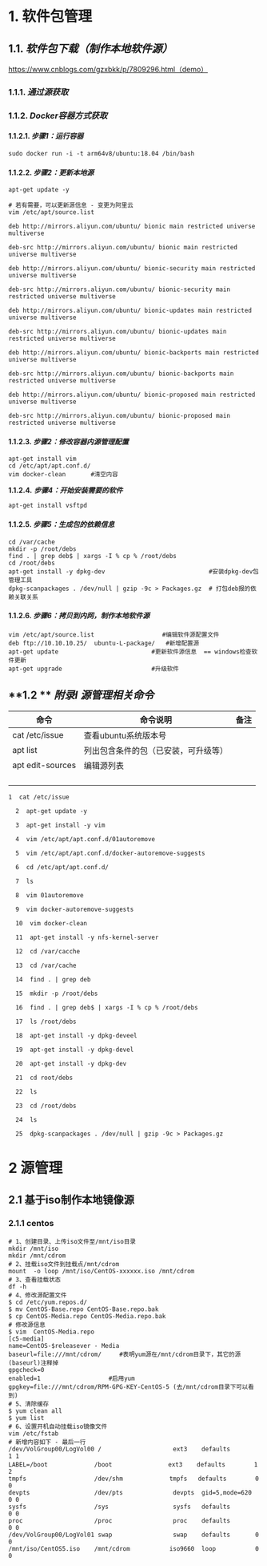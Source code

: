 



# **1.** 软件包管理

## **1.1.** ***软件包下载（制作本地软件源）***

https://www.cnblogs.com/gzxbkk/p/7809296.html（demo）

### **1.1.1.** ***通过源获取***

### **1.1.2.** ***Docker容器方式获取***

#### **1.1.2.1.** ***步骤1：运行容器***

```shell
sudo docker run -i -t arm64v8/ubuntu:18.04 /bin/bash
```

#### **1.1.2.2.** ***步骤2：更新本地源***

```shell
apt-get update -y

# 若有需要，可以更新源信息 - 变更为阿里云
vim /etc/apt/source.list

deb http://mirrors.aliyun.com/ubuntu/ bionic main restricted universe multiverse

deb-src http://mirrors.aliyun.com/ubuntu/ bionic main restricted universe multiverse

deb http://mirrors.aliyun.com/ubuntu/ bionic-security main restricted universe multiverse

deb-src http://mirrors.aliyun.com/ubuntu/ bionic-security main restricted universe multiverse

deb http://mirrors.aliyun.com/ubuntu/ bionic-updates main restricted universe multiverse

deb-src http://mirrors.aliyun.com/ubuntu/ bionic-updates main restricted universe multiverse

deb http://mirrors.aliyun.com/ubuntu/ bionic-backports main restricted universe multiverse

deb-src http://mirrors.aliyun.com/ubuntu/ bionic-backports main restricted universe multiverse

deb http://mirrors.aliyun.com/ubuntu/ bionic-proposed main restricted universe multiverse

deb-src http://mirrors.aliyun.com/ubuntu/ bionic-proposed main restricted universe multiverse

```



#### **1.1.2.3.** ***步骤2：修改容器内源管理配置***

```shell
apt-get install vim
cd /etc/apt/apt.conf.d/
vim docker-clean       #清空内容
```

 **1.1.2.4.** ***步骤4：开始安装需要的软件***

```shell
apt-get install vsftpd
```

#### **1.1.2.5.** ***步骤5：生成包的依赖信息***

```shell
cd /var/cache
mkdir -p /root/debs
find . | grep deb$ | xargs -I % cp % /root/debs
cd /root/debs
apt-get install -y dpkg-dev                             #安装dpkg-dev包管理工具
dpkg-scanpackages . /dev/null | gzip -9c > Packages.gz 	# 打包deb报的依赖关联关系
```

 

#### **1.1.2.6.** ***步骤6：拷贝到内网，制作本地软件源***

```shell
vim /etc/apt/source.list                   #编辑软件源配置文件
deb ftp://10.10.10.25/  ubuntu-L-package/   #新增配置源
apt-get update                          #更新软件源信息  == windows检查软件更新
apt-get upgrade                         #升级软件
```

 

## **1.2 ** ***附录I 源管理相关命令***

| 命令             | 命令说明                             | 备注 |
| ---------------- | ------------------------------------ | ---- |
| cat /etc/issue   | 查看ubuntu系统版本号                 |      |
| apt list         | 列出包含条件的包（已安装，可升级等） |      |
| apt edit-sources | 编辑源列表                           |      |
|                  |                                      |      |
|                  |                                      |      |
|                  |                                      |      |
|                  |                                      |      |

 

```shell
1  cat /etc/issue

  2  apt-get update -y

  3  apt-get install -y vim

  4  vim /etc/apt/apt.conf.d/01autoremove

  5  vim /etc/apt/apt.conf.d/docker-autoremove-suggests 

  6  cd /etc/apt/apt.conf.d/

  7  ls

  8  vim 01autoremove

  9  vim docker-autoremove-suggests 

  10  vim docker-clean 

  11  apt-get install -y nfs-kernel-server

  12  cd /var/cacche

  13  cd /var/cache

  14  find . | grep deb

  15  mkdir -p /root/debs

  16  find . | grep deb$ | xargs -I % cp % /root/debs

  17  ls /root/debs

  18  apt-get install -y dpkg-deveel

  19  apt-get install -y dpkg-devel

  20  apt-get install -y dpkg-dev

  21  cd root/debs

  22  ls

  23  cd /root/debs

  24  ls

  25  dpkg-scanpackages . /dev/null | gzip -9c > Packages.gz
```

# 2 源管理

## 2.1 基于iso制作本地镜像源

### 2.1.1 centos

```shell
# 1、创建目录、上传iso文件至/mnt/iso目录
mkdir /mnt/iso
mkdir /mnt/cdrom
# 2、挂载iso文件到挂载点/mnt/cdrom
mount  -o loop /mnt/iso/CentOS-xxxxxx.iso /mnt/cdrom
# 3、查看挂载状态
df -h
# 4、修改源配置文件
$ cd /etc/yum.repos.d/
$ mv CentOS-Base.repo CentOS-Base.repo.bak
$ cp CentOS-Media.repo CentOS-Media.repo.bak
# 修改源信息
$ vim  CentOS-Media.repo
[c5-media]
name=CentOS-$releasever - Media
baseurl=file:///mnt/cdrom/     #表明yum源在/mnt/cdrom目录下，其它的源(baseurl)注释掉
gpgcheck=0
enabled=1                   #启用yum
gpgkey=file:///mnt/cdrom/RPM-GPG-KEY-CentOS-5 (去/mnt/cdrom目录下可以看到)
# 5、清除缓存
$ yum clean all
$ yum list
# 6、设置开机自动挂载iso镜像文件
vim /etc/fstab
# 新增内容如下 - 最后一行
/dev/VolGroup00/LogVol00 /                    ext3    defaults        1 1
LABEL=/boot             /boot              　ext3    defaults        1 2
tmpfs                   /dev/shm             tmpfs   defaults        0 0
devpts                  /dev/pts              devpts  gid=5,mode=620  0 0
sysfs                   /sys                  sysfs   defaults        0 0
proc                    /proc                 proc    defaults        0 0
/dev/VolGroup00/LogVol01 swap                 swap    defaults       0 0
/mnt/iso/CentOS5.iso    /mnt/cdrom           iso9660  loop           0 0
```


